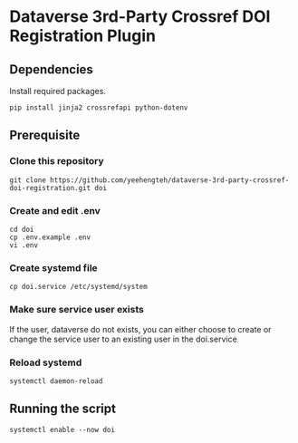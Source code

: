 # Dataverse 3rd-Party Crossref DOI Registration Plugin

## Dependencies
Install required packages.
```
pip install jinja2 crossrefapi python-dotenv
```

## Prerequisite
### Clone this repository
```
git clone https://github.com/yeehengteh/dataverse-3rd-party-crossref-doi-registration.git doi
```
### Create and edit .env
```
cd doi
cp .env.example .env
vi .env
```
### Create systemd file
```
cp doi.service /etc/systemd/system
```
### Make sure service user exists
If the user, dataverse do not exists, you can either choose to create or change the service user to an existing user in the doi.service
### Reload systemd
```
systemctl daemon-reload
```

## Running the script
```
systemctl enable --now doi
```
